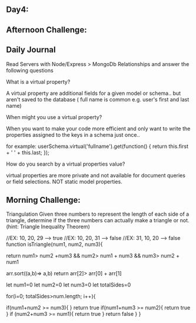 ## Day4: 

## Afternoon Challenge:



## Daily Journal
Read Servers with Node/Express > MongoDb Relationships and answer the following questions


What is a virtual property?

A virtual property are additional fields for a given model or schema.. but aren't saved to the database ( full name is common e.g. user's first and last name)

When might you use a virtual property?

When you want to make your code more efficient and only want to write the properties assigned to the keys in a schema just once..

for example: userSchema.virtual('fullname').get(function() {
    return this.first + ' ' + this.last;
});


How do you search by a virtual properties value?

virtual properties are more private and not available for document queries or field selections. NOT static model properties.

## Morning Challenge:

Triangulation
Given three numbers to represent the length of each side of a triangle, determine if the three numbers can actually make a triangle or not. (hint: Triangle Inequality Theorem)

//EX: 10, 20, 29 --> true
//EX: 10, 20, 31 --> false
//EX: 31, 10, 20 --> false
function isTriangle(num1, num2, num3){
<!-- could just do this one liner if just numbers and not an array-->
return num1> num2 +num3 && num2> num1 + num3 && num3> num2 + num1

<!---Could also do this.. sort sorts the array from smallest to largest number then return that the largest number is still larger than the sum of the first two--->

arr.sort((a,b)=> a,b)
return arr[2]> arr[0] + arr[1]


let num1=0
let num2=0
let num3=0
let totalSides=0

for(i=0; totalSides>num.length; i++){


if(num1+num2 >= num3){
}
    return true
if(num1+num3 >= num2){
    return true
}
if (num2+num3 >= num1){
    return true
}
return false
}
}

